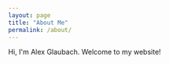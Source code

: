 ```yaml
---
layout: page
title: "About Me"
permalink: /about/
---
```

Hi, I'm Alex Glaubach. Welcome to my website!
